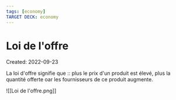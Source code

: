 ```yaml
---
tags: [economy] 
TARGET DECK: economy
---
```

# Loi de l'offre
Created: 2022-09-23

La loi d'offre signifie que :: plus le prix d'un produit est élevé, plus la quantité offerte oar les fournisseurs de ce produit augmente.
<!--SR:!2022-10-10,13,270-->

![[Loi de l'offre.png]]

